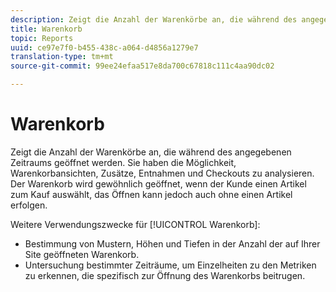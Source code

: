 ```yaml
---
description: Zeigt die Anzahl der Warenkörbe an, die während des angegebenen Zeitraums geöffnet werden. Sie haben die Möglichkeit, Warenkorbansichten, Zusätze, Entnahmen und Checkouts zu analysieren. Der Warenkorb wird gewöhnlich geöffnet, wenn der Kunde einen Artikel zum Kauf auswählt, das Öffnen kann jedoch auch ohne einen Artikel erfolgen.
title: Warenkorb
topic: Reports
uuid: ce97e7f0-b455-438c-a064-d4856a1279e7
translation-type: tm+mt
source-git-commit: 99ee24efaa517e8da700c67818c111c4aa90dc02

---
```



# Warenkorb

Zeigt die Anzahl der Warenkörbe an, die während des angegebenen Zeitraums geöffnet werden. Sie haben die Möglichkeit, Warenkorbansichten, Zusätze, Entnahmen und Checkouts zu analysieren. Der Warenkorb wird gewöhnlich geöffnet, wenn der Kunde einen Artikel zum Kauf auswählt, das Öffnen kann jedoch auch ohne einen Artikel erfolgen.

Weitere Verwendungszwecke für [!UICONTROL Warenkorb]:

* Bestimmung von Mustern, Höhen und Tiefen in der Anzahl der auf Ihrer Site geöffneten Warenkorb.
* Untersuchung bestimmter Zeiträume, um Einzelheiten zu den Metriken zu erkennen, die spezifisch zur Öffnung des Warenkorbs beitrugen.

